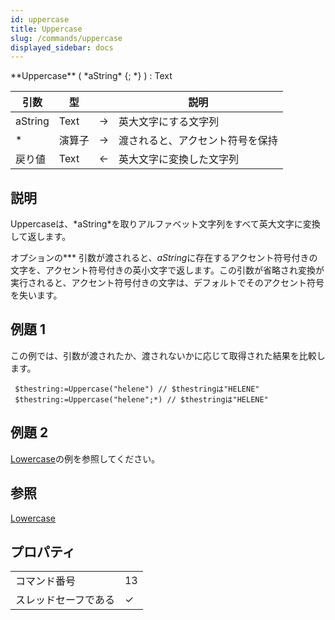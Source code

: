 ```yaml
---
id: uppercase
title: Uppercase
slug: /commands/uppercase
displayed_sidebar: docs
---
```


<!--REF #_command_.Uppercase.Syntax-->**Uppercase** ( *aString* {; *} ) : Text<!-- END REF-->
<!--REF #_command_.Uppercase.Params-->
| 引数 | 型 |  | 説明 |
| --- | --- | --- | --- |
| aString | Text | &#8594;  | 英大文字にする文字列 |
| * | 演算子 | &#8594;  | 渡されると、アクセント符号を保持 |
| 戻り値 | Text | &#8592; | 英大文字に変換した文字列 |

<!-- END REF-->

## 説明 

<!--REF #_command_.Uppercase.Summary-->Uppercaseは、*aString*を取りアルファベット文字列をすべて英大文字に変換して返します。<!-- END REF-->

オプションの*\** 引数が渡されると、*aString*に存在するアクセント符号付きの文字を、アクセント符号付きの英小文字で返します。この引数が省略され変換が実行されると、アクセント符号付きの文字は、デフォルトでそのアクセント符号を失います。

## 例題 1 

この例では、引数が渡されたか、渡されないかに応じて取得された結果を比較します。

```4d
 $thestring:=Uppercase("helene") // $thestringは"HELENE"
 $thestring:=Uppercase("helene";*) // $thestringは"HELENE"
```

## 例題 2 

[Lowercase](lowercase.md "Lowercase")の例を参照してください。

## 参照 

[Lowercase](lowercase.md)  

## プロパティ

|  |  |
| --- | --- |
| コマンド番号 | 13 |
| スレッドセーフである | &check; |


